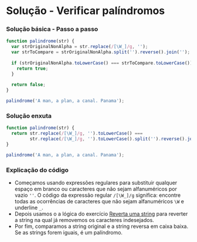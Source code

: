 # Solução - Verificar palíndromos

### Solução básica - Passo a passo
```javascript
function palindrome(str) {
  var strOriginalNonAlpha = str.replace(/[\W_]/g, '');
  var strToCompare = strOriginalNonAlpha.split('').reverse().join('');
  
  if (strOriginalNonAlpha.toLowerCase() === strToCompare.toLowerCase()) {
    return true;
  }
  
  return false;
}

palindrome('A man, a plan, a canal. Panama');
```

### Solução enxuta
```javascript
function palindrome(str) {
  return str.replace(/[\W_]/g, '').toLowerCase() === 
         str.replace(/[\W_]/g, '').toLowerCase().split('').reverse().join('');
}

palindrome('A man, a plan, a canal. Panama');
```

### Explicação do código
- Começamos usando expressões regulares para substituir qualquer espaço em branco ou caracteres que não sejam alfanuméricos por vazio `''`. O código da expressão regular `/[\W_]/g` significa: encontre todas as ocorrências de caracteres que não sejam alfanuméricos `\W` e underline `_`.
- Depois usamos o a lógica do exercício [Reverta uma string](https://github.com/bcarvalho89/freecodecamp/tree/master/pt_BR/reverta-uma-string) para reverter a string na qual já removemos os caracteres indesejados.
- Por fim, comparamos a string original e a string reversa em caixa baixa. Se as strings forem iguais, é um palíndromo.